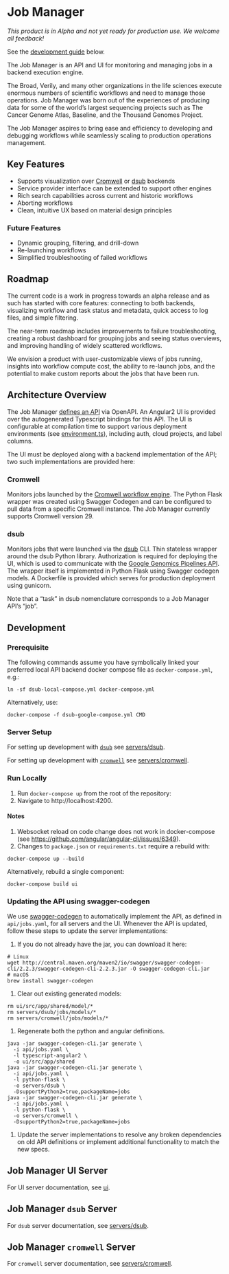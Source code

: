 # Job Manager
_This product is in Alpha and not yet ready for production use. We welcome all feedback!_

See the [development guide](#development) below.

The Job Manager is an API and UI for monitoring and managing jobs in a backend execution engine. 

The Broad, Verily, and many other organizations in the life sciences execute enormous numbers of scientific workflows and need to manage those operations. Job Manager was born out of the experiences of producing data for some of the world’s largest sequencing projects such as The Cancer Genome Atlas, Baseline, and the Thousand Genomes Project. 

The Job Manager aspires to bring ease and efficiency to developing and debugging workflows while seamlessly scaling to production operations management.

## Key Features
* Supports visualization over [Cromwell](https://github.com/broadinstitute/cromwell) or [dsub](https://github.com/googlegenomics/dsub) backends
* Service provider interface can be extended to support other engines
* Rich search capabilities across current and historic workflows
* Aborting workflows
* Clean, intuitive UX based on material design principles

### Future Features
* Dynamic grouping, filtering, and drill-down
* Re-launching workflows
* Simplified troubleshooting of failed workflows

## Roadmap

The current code is a work in progress towards an alpha release and as such has started with core features: connecting to both backends, visualizing workflow and task status and metadata, quick access to log files, and simple filtering.

The near-term roadmap includes improvements to failure troubleshooting, creating a robust dashboard for grouping jobs and seeing status overviews, and improving handling of widely scattered workflows.

We envision a product with user-customizable views of jobs running, insights into workflow compute cost, the ability to re-launch jobs, and the potential to make custom reports about the jobs that have been run.

## Architecture Overview

The Job Manager [defines an API](api/jobs.yaml) via OpenAPI. An Angular2 UI is provided over the autogenerated Typescript bindings for this API. The UI is configurable at compilation time to support various deployment environments (see [environment.ts](ui/src/environments/environment.ts)), including auth, cloud projects, and label columns.

The UI must be deployed along with a backend implementation of the API; two such implementations are provided here:

### Cromwell
Monitors jobs launched by the [Cromwell workflow engine](https://github.com/broadinstitute/cromwell). The Python Flask wrapper was created using Swagger Codegen and can be configured to pull data from a specific Cromwell instance. The Job Manager currently supports Cromwell version 29.

### dsub

Monitors jobs that were launched via the [dsub](https://github.com/googlegenomics/dsub) CLI. Thin stateless wrapper around the dsub Python library. Authorization is required for deploying the UI, which is used to communicate with the [Google Genomics Pipelines API](https://cloud.google.com/genomics/pipelines). The wrapper itself is implemented in Python Flask using Swagger codegen models. A Dockerfile is provided which serves for production deployment using gunicorn.

Note that a “task” in dsub nomenclature corresponds to a Job Manager API’s “job”. 

## Development

### Prerequisite
The following commands assume you have symbolically linked your preferred
local API backend docker compose file as `docker-compose.yml`, e.g.:
```
ln -sf dsub-local-compose.yml docker-compose.yml
```
Alternatively, use:
```
docker-compose -f dsub-google-compose.yml CMD
```

### Server Setup
For setting up development with [`dsub`](https://github.com/googlegenomics/dsub)
see [servers/dsub](servers/dsub/README.md#Development).

For setting up development with [`cromwell`](https://github.com/broadinstitute/cromwell)
see [servers/cromwell](servers/cromwell/README.md#Development).


### Run Locally
1. Run `docker-compose up` from the root of the repository:
1. Navigate to http://localhost:4200.

#### Notes
1. Websocket reload on code change does not work in docker-compose (see
https://github.com/angular/angular-cli/issues/6349).
1. Changes to `package.json` or `requirements.txt` require a rebuild with:
  ```
  docker-compose up --build
  ```
  Alternatively, rebuild a single component:
  ```
  docker-compose build ui
  ```

### Updating the API using swagger-codegen
We use [swagger-codegen](https://github.com/swagger-api/swagger-codegen) to automatically implement the API, as defined in `api/jobs.yaml`, for all
servers and the UI. Whenever the API is updated, follow these steps to
update the server implementations:

1. If you do not already have the jar, you can download it here:
  ```
  # Linux
  wget http://central.maven.org/maven2/io/swagger/swagger-codegen-cli/2.2.3/swagger-codegen-cli-2.2.3.jar -O swagger-codegen-cli.jar
  # macOS
  brew install swagger-codegen
  ```
1. Clear out existing generated models:
  ```
  rm ui/src/app/shared/model/*
  rm servers/dsub/jobs/models/*
  rm servers/cromwell/jobs/models/*
  ```
1. Regenerate both the python and angular definitions.
  ```
  java -jar swagger-codegen-cli.jar generate \
    -i api/jobs.yaml \
    -l typescript-angular2 \
    -o ui/src/app/shared
  java -jar swagger-codegen-cli.jar generate \
    -i api/jobs.yaml \
    -l python-flask \
    -o servers/dsub \
    -DsupportPython2=true,packageName=jobs
  java -jar swagger-codegen-cli.jar generate \
    -i api/jobs.yaml \
    -l python-flask \
    -o servers/cromwell \
    -DsupportPython2=true,packageName=jobs
  ```
1. Update the server implementations to resolve any broken dependencies on old API definitions or implement additional functionality to match the new specs.

## Job Manager UI Server
For UI server documentation, see [ui](ui/).

## Job Manager `dsub` Server
For `dsub` server documentation, see [servers/dsub](servers/dsub/README.md).

## Job Manager `cromwell` Server
For `cromwell` server documentation, see [servers/cromwell](servers/cromwell/README.md).
